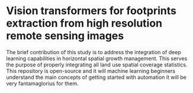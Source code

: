# Vision transformers for footprints extraction from high resolution remote sensing images
The brief contribution of this study is to address the integration of deep learning capabilities in horizontal spatial growth management.  This serves the purpose of properly integrating all land use spatial coverage statistics. This repository is open-source and it will machine learning beginners understand the main concepts of getting started with automation it will be very fantamaglorius for them. 
